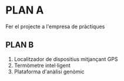 # PLAN A 
Fer el projecte a l'empresa de pràctiques

## PLAN B
1. Localitzador de dispositius mitjançant GPS
2. Termòmetre intel·ligent
3. Plataforma d'anàlisi genòmic 
